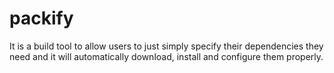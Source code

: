 # packify

It is a build tool to allow users to just simply specify their dependencies they need and it will automatically download, install and configure them properly.